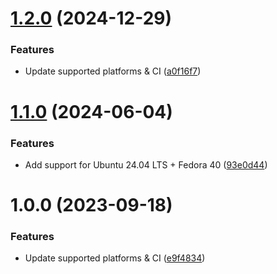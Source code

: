 # [1.2.0](https://github.com/de-it-krachten/ansible-role-mattermost_docker/compare/v1.1.0...v1.2.0) (2024-12-29)


### Features

* Update supported platforms & CI ([a0f16f7](https://github.com/de-it-krachten/ansible-role-mattermost_docker/commit/a0f16f72ada609f5d372343183f785ba0428e32e))

# [1.1.0](https://github.com/de-it-krachten/ansible-role-mattermost_docker/compare/v1.0.0...v1.1.0) (2024-06-04)


### Features

* Add support for Ubuntu 24.04 LTS + Fedora 40 ([93e0d44](https://github.com/de-it-krachten/ansible-role-mattermost_docker/commit/93e0d44c07a5a1a5ebba7a9688daee4e3044cca0))

# 1.0.0 (2023-09-18)


### Features

* Update supported platforms & CI ([e9f4834](https://github.com/de-it-krachten/ansible-role-mattermost_docker/commit/e9f48341fdd07ca0857c14c9ead86efc598942a5))
